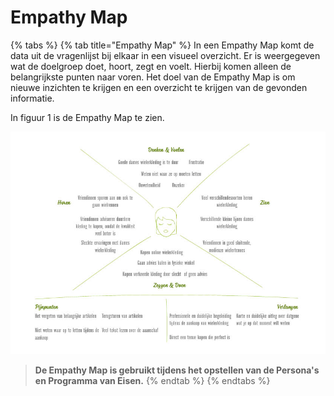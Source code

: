 # Empathy Map

{% tabs %}
{% tab title="Empathy Map" %}
In een Empathy Map komt de data uit de vragenlijst bij elkaar in een visueel overzicht. Er is weergegeven wat de doelgroep doet, hoort, zegt en voelt. Hierbij komen alleen de belangrijkste punten naar voren. Het doel van de Empathy Map is om nieuwe inzichten te krijgen en een overzicht te krijgen van de gevonden informatie.

In figuur 1 is de Empathy Map te zien. 

![Figuur 1 \| Empathy Map](../../../.gitbook/assets/figuur_empathymap.jpg)

> **De Empathy Map is gebruikt tijdens het opstellen van de Persona's en Programma van Eisen.**
{% endtab %}
{% endtabs %}

